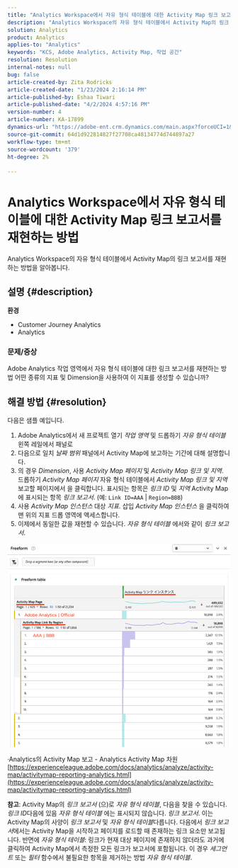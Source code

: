 ```yaml
---
title: "Analytics Workspace에서 자유 형식 테이블에 대한 Activity Map 링크 보고서를 재현하는 방법"
description: "Analytics Workspace의 자유 형식 테이블에서 Activity Map의 링크 보고서를 재현하는 방법에 대해 알아봅니다."
solution: Analytics
product: Analytics
applies-to: "Analytics"
keywords: "KCS, Adobe Analytics, Activity Map, 작업 공간"
resolution: Resolution
internal-notes: null
bug: false
article-created-by: Zita Rodricks
article-created-date: "1/23/2024 2:16:14 PM"
article-published-by: Eshaa Tiwari
article-published-date: "4/2/2024 4:57:16 PM"
version-number: 4
article-number: KA-17899
dynamics-url: "https://adobe-ent.crm.dynamics.com/main.aspx?forceUCI=1&pagetype=entityrecord&etn=knowledgearticle&id=30c4d8f0-f9b9-ee11-a569-6045bd006b3d"
source-git-commit: 64d1d922814827f27708ca48134774d744897a27
workflow-type: tm+mt
source-wordcount: '379'
ht-degree: 2%

---
```


# Analytics Workspace에서 자유 형식 테이블에 대한 Activity Map 링크 보고서를 재현하는 방법


Analytics Workspace의 자유 형식 테이블에서 Activity Map의 링크 보고서를 재현하는 방법을 알아봅니다.

## 설명 {#description}


<b>환경</b>

- Customer Journey Analytics
- Analytics


### <b>문제/증상</b>

Adobe Analytics 작업 영역에서 자유 형식 테이블에 대한 링크 보고서를 재현하는 방법 어떤 종류의 지표 및 Dimension을 사용하여 이 지표를 생성할 수 있습니까?


## 해결 방법 {#resolution}


다음은 샘플 예입니다.

1. Adobe Analytics에서 새 프로젝트 열기 *작업 영역* 및 드롭하기 *자유 형식 테이블* 왼쪽 레일에서 패널로
2. 다음으로 일치 *날짜 범위* 패널에서 Activity Map에 보고하는 기간에 대해 설명합니다.
3. 의 경우 *Dimension*, 사용 *Activity Map 페이지* 및 *Activity Map 링크 및 지역*. 드롭하기 *Activity Map 페이지* 자유 형식 테이블에서 *Activity Map 링크 및 지역* 보고할 페이지에서 을 클릭합니다. 표시되는 항목은 *링크 ID* 및 *지역* Activity Map에 표시되는 항목 *링크 보고서*. (예: `Link ID=AAA` | `Region=BBB`)
4. 사용 *Activity Map 인스턴스* 대상 *지표*. 삽입 *Activity Map 인스턴스* 을 클릭하여 맨 위의 지표 드롭 영역에 액세스합니다.
5. 이제에서 동일한 값을 재현할 수 있습니다. *자유 형식 테이블* 에서와 같이 *링크 보고서*.


![](assets/ce099307-8f85-ec11-8d21-0022480855a4.png)

·Analytics의 Activity Map 보고 - Analytics Activity Map 차원
[https://experienceleague.adobe.com/docs/analytics/analyze/activity-map/activitymap-reporting-analytics.html](https://experienceleague.adobe.com/docs/analytics/analyze/activity-map/activitymap-reporting-analytics.html)

<b>참고</b>: Activity Map의 *링크 보고서* (으)로 *자유 형식 테이블*, 다음을 찾을 수 있습니다. *링크 ID*&#x200B;다음에 있음 *자유 형식 테이블* 에는 표시되지 않습니다. *링크 보고서*. 이는 Activity Map의 사양이 *링크 보고서* 및 *자유 형식 테이블*&#x200B;다릅니다. 다음에서 *링크 보고서*&#x200B;에서는 Activity Map을 시작하고 페이지를 로드할 때 존재하는 링크 요소만 보고됩니다. 반면에 *자유 형식 테이블*: 링크가 현재 대상 페이지에 존재하지 않더라도 과거에 클릭하여 Activity Map에서 측정한 모든 링크가 보고서에 포함됩니다. 이 경우 *세그먼트* 또는 *필터* 함수에서 불필요한 항목을 제거하는 방법 *자유 형식 테이블*.
